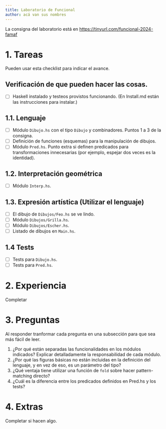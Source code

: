 ```yaml
---
title: Laboratorio de Funcional
author: acá van sus nombres
---
```

La consigna del laboratorio está en https://tinyurl.com/funcional-2024-famaf

# 1. Tareas
Pueden usar esta checklist para indicar el avance.

## Verificación de que pueden hacer las cosas.
- [ ] Haskell instalado y testeos provistos funcionando. (En Install.md están las instrucciones para instalar.)

## 1.1. Lenguaje
- [ ] Módulo `Dibujo.hs` con el tipo `Dibujo` y combinadores. Puntos 1 a 3 de la consigna.
- [ ] Definición de funciones (esquemas) para la manipulación de dibujos.
- [ ] Módulo `Pred.hs`. Punto extra si definen predicados para transformaciones innecesarias (por ejemplo, espejar dos veces es la identidad).

## 1.2. Interpretación geométrica
- [ ] Módulo `Interp.hs`.

## 1.3. Expresión artística (Utilizar el lenguaje)
- [ ] El dibujo de `Dibujos/Feo.hs` se ve lindo.
- [ ] Módulo `Dibujos/Grilla.hs`.
- [ ] Módulo `Dibujos/Escher.hs`.
- [ ] Listado de dibujos en `Main.hs`.

## 1.4 Tests
- [ ] Tests para `Dibujo.hs`.
- [ ] Tests para `Pred.hs`.

# 2. Experiencia
Completar

# 3. Preguntas
Al responder tranformar cada pregunta en una subsección para que sea más fácil de leer.

1. ¿Por qué están separadas las funcionalidades en los módulos indicados? Explicar detalladamente la responsabilidad de cada módulo.
2. ¿Por qué las figuras básicas no están incluidas en la definición del lenguaje, y en vez de eso, es un parámetro del tipo?
3. ¿Qué ventaja tiene utilizar una función de `fold` sobre hacer pattern-matching directo?
4. ¿Cuál es la diferencia entre los predicados definidos en Pred.hs y los tests?

# 4. Extras
Completar si hacen algo.